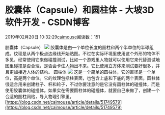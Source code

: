 
# 胶囊体（Capsule）和圆柱体 - 大坡3D软件开发 - CSDN博客

2019年02月20日 10:32:29[caimouse](https://me.csdn.net/caimouse)阅读数：151


胶囊体（Capsule）
![](https://img-blog.csdnimg.cn/20190220103057328.png?x-oss-process=image/watermark,type_ZmFuZ3poZW5naGVpdGk,shadow_10,text_aHR0cHM6Ly9ibG9nLmNzZG4ubmV0L2NhaW1vdXNl,size_16,color_FFFFFF,t_70)
胶囊体是由一个单位长度的圆柱和两个半单位的半球组成。纹理是从两个极点边缘线开始贴图。不过在实际环境里使用这个外形的物体不多见，经常使用它来做碰撞测试，比如一个游戏里人物就可以使用它来代替测试地图里碰撞是否合理，是否会卡住人物出不来。它比使用立方体来测试要好很多，并且更加接近人体的结构。
圆柱体
![](https://img-blog.csdnimg.cn/20190220103120295.png?x-oss-process=image/watermark,type_ZmFuZ3poZW5naGVpdGk,shadow_10,text_aHR0cHM6Ly9ibG9nLmNzZG4ubmV0L2NhaW1vdXNl,size_16,color_FFFFFF,t_70)
这是一个简单的圆柱体，它的直径是一个单位，高是两个单位。它的纹理包括柱表面，也包含上底和下底的两个表面。圆柱体很适合用来创建柱子、杆和轮子，不过你要注意的是它没有圆柱体的碰撞体，而是使用胶囊体的碰撞体。如果实在需要圆柱体的碰撞体，就要自己来做了，创建一个合适的圆柱网格，导入物理引擎里。
[https://blog.csdn.net/caimouse/article/details/51749579](https://blog.csdn.net/caimouse/article/details/51749579)

